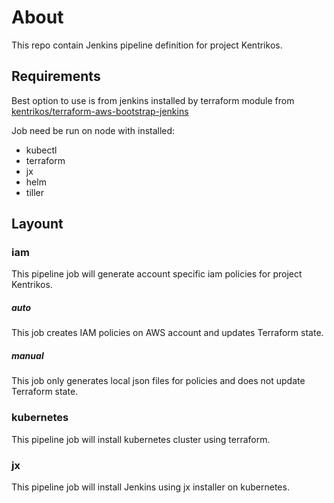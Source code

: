 # About

This repo contain Jenkins pipeline definition for project Kentrikos.

## Requirements

Best option to use is from jenkins installed by terraform module from [kentrikos/terraform-aws-bootstrap-jenkins](https://github.com/kentrikos/terraform-aws-bootstrap-jenkins) 

Job need be run on node with installed:

* kubectl
* terraform
* jx
* helm
* tiller

## Layount

### iam

This pipeline job will generate account specific iam policies for project Kentrikos.

##### auto 

This job creates IAM policies on AWS account and updates Terraform state.

##### manual

This job only generates local json files for policies and does not update Terraform state.

### kubernetes

This pipeline job will install kubernetes cluster using terraform.

### jx

This pipeline job will install Jenkins using jx installer on kubernetes.